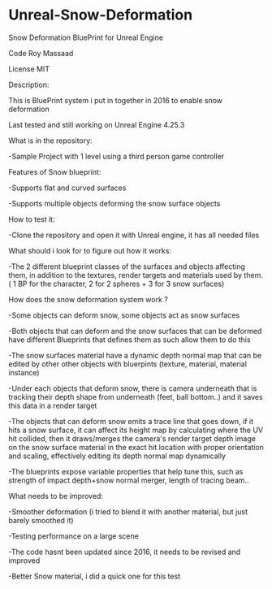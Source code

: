 # Unreal-Snow-Deformation
Snow Deformation BluePrint for Unreal Engine

Code Roy Massaad

License MIT 


Description:

This is BluePrint system i put in together in 2016 to enable snow deformation

Last tested and still working on Unreal Engine 4.25.3


What is in the repository:

-Sample Project with 1 level using a third person game controller


Features of Snow blueprint:

-Supports flat and curved surfaces

-Supports multiple objects deforming the snow surface objects



How to test it:

-Clone the repository and open it with Unreal engine, it has all needed files


What should i look for to figure out how it works:

-The 2 different blueprint classes of the surfaces and objects affecting them, in addition to the textures, render targets and materials used by them. ( 1 BP for the character, 2 for 2 spheres + 3 for 3 snow surfaces)


How does the snow deformation system work ?

-Some objects can deform snow, some objects act as snow surfaces 

-Both objects that can deform and the snow surfaces that can be deformed have different Blueprints that defines them as such allow them to do this

-The snow surfaces material have a dynamic depth normal map that can be edited by other other objects with bluerpints (texture, material, material instance)

-Under each objects that deform snow, there is camera underneath that is tracking their depth shape from underneath (feet, ball bottom..) and it saves this data in a render target

-The objects that can deform snow emits a trace line that goes down, if it hits a snow surface, it can affect its height map by calculating where the UV hit collided, then it draws/merges the camera's render target depth image on the snow surface material in the exact hit location with proper orientation and scaling, effectively editing its depth normal map dynamically

-The blueprints expose variable properties that help tune this, such as strength of impact depth+snow normal merger, length of tracing beam..


What needs to be improved:

-Smoother deformation (i tried to blend it with another material, but just barely smoothed it)

-Testing performance on a large scene

-The code hasnt been updated since 2016, it needs to be revised and improved

-Better Snow material, i did a quick one for this test










